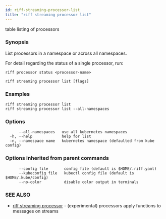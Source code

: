 ```yaml
---
id: riff-streaming-processor-list
title: "riff streaming processor list"
---
```

table listing of processors

### Synopsis

List processors in a namespace or across all namespaces.

For detail regarding the status of a single processor, run:

    riff processor status <processor-name>

```
riff streaming processor list [flags]
```

### Examples

```
riff streaming processor list
riff streaming processor list --all-namespaces
```

### Options

```
      --all-namespaces   use all kubernetes namespaces
  -h, --help             help for list
  -n, --namespace name   kubernetes namespace (defaulted from kube config)
```

### Options inherited from parent commands

```
      --config file       config file (default is $HOME/.riff.yaml)
      --kubeconfig file   kubectl config file (default is $HOME/.kube/config)
      --no-color          disable color output in terminals
```

### SEE ALSO

* [riff streaming processor](riff_streaming_processor.md)	 - (experimental) processors apply functions to messages on streams

